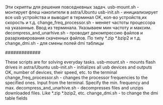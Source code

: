 Эти скрипты для решения повседневных задач.
usb-mount.sh - монтирует флеш накопители в astra/Ubuntu
usb-init.sh - инициализирует все usb устройства и выводит в терминал OK, кол-во устройств,их скорость и т.д.
change_freq_processor.sh - меняет частоты процессора на указанные. Ввод из терминала. Указываем мин частоту и максим.
decompress_and_unarhive.sh - проводит декомпрессию файлов и разархивирования скаченных файлов. По типу *.zip *.bzip2 и т.д.
change_dmi.sh - для смены полей dmi таблицы

#############

These scripts are for solving everyday tasks. usb-mount.sh - mounts flash drives in astra/Ubuntu usb-init.sh - initializes all usb devices and outputs OK, number of devices, their speed, etc. to the terminal change_freq_processor.sh - changes the processor frequencies to the specified ones. Input from the terminal. Specify the min. frequency and max. decompress_and_unarhive.sh - decompresses files and unzips downloaded files. Like *.zip *.bzip2, etc. change_dmi.sh - to change the dmi table fields

